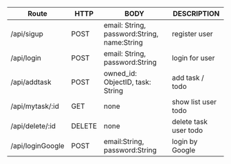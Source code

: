 | Route            | HTTP   | BODY                                        | DESCRIPTION           |
| ---------------- | ------ | ------------------------------------------- | --------------------- |
| /api/sigup       | POST   | email: String, password:String, name:String | register user         |
| /api/login       | POST   | email: String, password:String              | login for user        |
| /api/addtask     | POST   | owned_id: ObjectID, task: String            | add task / todo       |
| /api/mytask/:id  | GET    | none                                        | show list user todo   |
| /api/delete/:id  | DELETE | none                                        | delete task user todo |
| /api/loginGoogle | POST   | email:String, password:String               | login by Google       |
